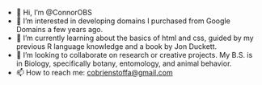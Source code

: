 - 👋 Hi, I’m @ConnorOBS
- 👀 I’m interested in developing domains I purchased from Google Domains a few years ago. 
- 🌱 I’m currently learning about the basics of html and css, guided by my previous R language knowledge and a book by Jon Duckett. 
- 💞️ I’m looking to collaborate on research or creative projects. My B.S. is in Biology, specifically botany, entomology, and animal behavior. 
- 📫 How to reach me: cobrienstoffa@gmail.com

<!---
ConnorOBS/ConnorOBS is a ✨ special ✨ repository because its `README.md` (this file) appears on your GitHub profile.
You can click the Preview link to take a look at your changes.
--->
